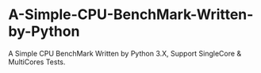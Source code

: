 # A-Simple-CPU-BenchMark-Written-by-Python
A Simple CPU BenchMark Written by Python 3.X, Support SingleCore &amp; MultiCores Tests.
